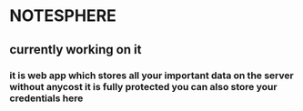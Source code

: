 # NOTESPHERE

## currently working on it

### it is web app which stores all your important data on the server without anycost it is fully protected you can also store your credentials here 